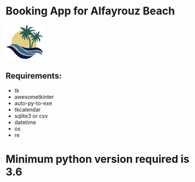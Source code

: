 # Booking App for Alfayrouz Beach
<img src="imgs/logo.png" style="width: 20%;">

## Requirements:
- tk
- awesometkinter
- auto-py-to-exe
- tkcalendar
- sqlite3 or csv
- datetime
- os
- re

# Minimum python version required is 3.6
